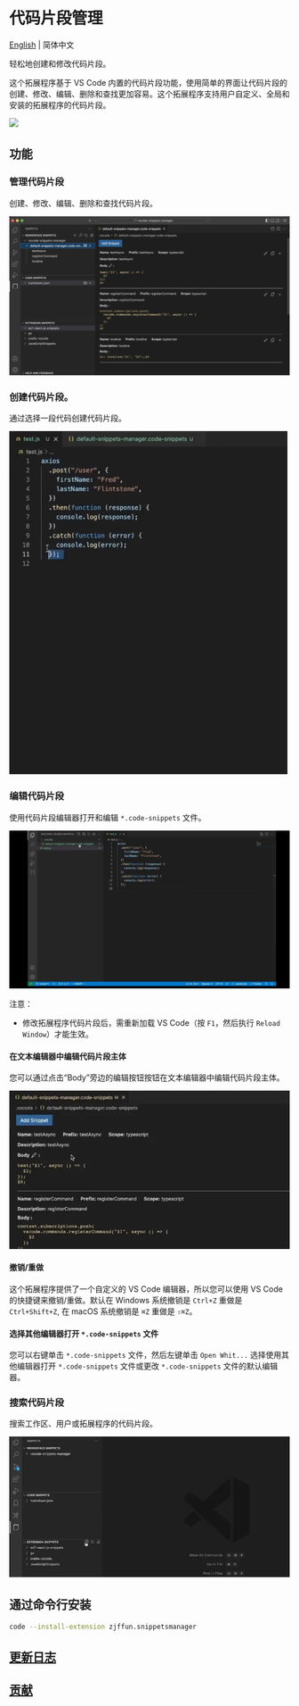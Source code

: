 # 代码片段管理

[English](./README.md) | 简体中文

轻松地创建和修改代码片段。

这个拓展程序基于 VS Code 内置的代码片段功能，使用简单的界面让代码片段的创建、修改、编辑、删除和查找更加容易。这个拓展程序支持用户自定义、全局和安装的拓展程序的代码片段。

[![](https://bb-embed.herokuapp.com/embed?v=BV1jS4y1w7SW)](https://player.bilibili.com/player.html?aid=683633468&bvid=BV1jS4y1w7SW&cid=711074429&page=1)

## 功能

### 管理代码片段

创建、修改、编辑、删除和查找代码片段。

![manager](images/manager.webp)

### 创建代码片段。

通过选择一段代码创建代码片段。

<img src="images/create1.webp" width="500px">

### 编辑代码片段

使用代码片段编辑器打开和编辑 `*.code-snippets` 文件。

![edit](images/edit.webp)

注意：

- 修改拓展程序代码片段后，需重新加载 VS Code（按 `F1`，然后执行 `Reload Window`）才能生效。

#### 在文本编辑器中编辑代码片段主体

您可以通过点击“Body”旁边的编辑按钮按钮在文本编辑器中编辑代码片段主体。

![edit body](images/edit-body.webp)

#### 撤销/重做

这个拓展程序提供了一个自定义的 VS Code 编辑器，所以您可以使用 VS Code 的快捷键来撤销/重做。默认在 Windows 系统撤销是 `Ctrl+Z` 重做是 `Ctrl+Shift+Z`, 在 macOS 系统撤销是 `⌘Z` 重做是 `⇧⌘Z`。

#### 选择其他编辑器打开 `*.code-snippets` 文件

您可以右键单击 `*.code-snippets` 文件，然后左键单击 `Open Whit...` 选择使用其他编辑器打开 `*.code-snippets` 文件或更改 `*.code-snippets` 文件的默认编辑器。

### 搜索代码片段

搜索工作区、用户或拓展程序的代码片段。

![search](images/search.webp)

## 通过命令行安装

```bash
code --install-extension zjffun.snippetsmanager
```

## [更新日志](./CHANGELOG.md)

## [贡献](./CONTRIBUTING.md)
